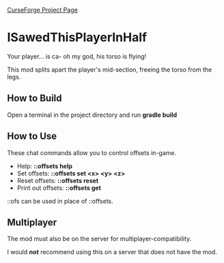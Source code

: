 [CurseForge Project Page](https://www.curseforge.com/minecraft/mc-mods/i-sawed-this-player-in-half "I Sawed This Player In Half! Project Page")


# ISawedThisPlayerInHalf
Your player... is ca- oh my god, his torso is flying!

This mod splits apart the player's mid-section, freeing the torso from the legs.


## How to Build
Open a terminal in the project directory and run **gradle build**

  
## How to Use
These chat commands allow you to control offsets in-game.

* Help: **::offsets help**
* Set offsets: **::offsets set \<x> \<y> \<z>**
* Reset offsets: **::offsets reset**
* Print out offsets: **::offsets get**

::ofs can be used in place of ::offsets.


## Multiplayer
The mod must also be on the server for multiplayer-compatibility.

I would **_not_** recommend using this on a server that does not have the mod.
